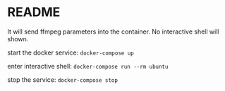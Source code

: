 # README

It will send ffmpeg parameters into the container. No interactive shell will shown.

start the docker service: ```docker-compose up```

enter interactive shell: ```docker-compose run --rm ubuntu```

stop the service: ```docker-compose stop```
